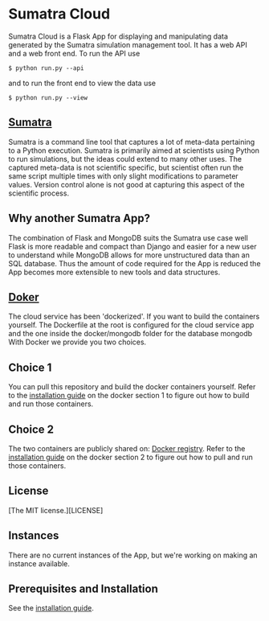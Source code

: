 # Sumatra Cloud

Sumatra Cloud is a Flask App for displaying and manipulating data
generated by the Sumatra simulation management tool. It has a web API
and a web front end. To run the API use

    $ python run.py --api

and to run the front end to view the data use

    $ python run.py --view

## [Sumatra]()

Sumatra is a command line tool that captures a lot of meta-data
pertaining to a Python execution. Sumatra is primarily aimed at
scientists using Python to run simulations, but the ideas could extend
to many other uses. The captured meta-data is not scientific specific,
but scientist often run the same script multiple times with only
slight modifications to parameter values. Version control alone is not
good at capturing this aspect of the scientific process.

## Why another Sumatra App?

The combination of Flask and MongoDB suits the Sumatra use case well
Flask is more readable and compact than Django and easier for a new
user to understand while MongoDB allows for more unstructured data
than an SQL database. Thus the amount of code required for the App is
reduced the App becomes more extensible to new tools and data
structures.


## [Doker][docker]
The cloud service has been 'dockerized'. If you want to build the
containers yourself. The Dockerfile at the root is configured for
the cloud service app and the one inside the docker/mongodb folder for
the database mongodb
With Docker we provide you two choices.

## Choice 1
You can pull this repository and build the docker containers yourself.
Refer to the [installation guide](INSTALLATION.md) on the docker
section 1 to figure out how to build and run those containers.

## Choice 2
The two containers are publicly shared on: 
[Docker registry][registery].
Refer to the [installation guide](INSTALLATION.md) on the docker
section 2 to figure out how to pull and run those containers.


## License

[The MIT license.][LICENSE]

## Instances

There are no current instances of the App, but we're working on making
an instance available.

## Prerequisites and Installation

See the [installation guide](INSTALLATION.md).

[registery]: https://registry.hub.docker.com/repos/palingwende/
[docker]: https://registry.hub.docker.com/repos/palingwende/
